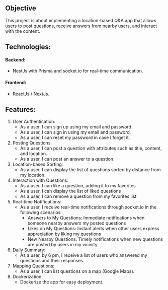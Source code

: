 <h2>Objective</h2>
This project is about implementing a location-based Q&A app that allows users to post questions, receive answers from nearby users, and interact with the content.
<h2>Technologies:</h2>
<h4>Backend:</h4> <ul><li>NestJs with Prisma and socket.io for real-time communication.</li></ul>
<h4>Frontend:</h4> <ul><li>ReactJs / NextJs.</li></ul>
<h2>Features:</h2>
<ol>
<li>
User Authentication:
<ul>
<li>As a user, I can sign up using my email and password.</li>
<li>As a user, I can sign in using my email and password.</li>
<li>As a user, I can reset my password in case I forget it.</li>
</ul>
</li>

<li>
Posting Questions:
<ul>
<li>As a user, I can post a question with attributes such as title, content, and location.</li>
<li>As a user, I can post an answer to a question.</li>
</ul>
</li>
  
<li>
Location-based Sorting:
<ul>
<li>As a user, I can display the list of questions sorted by distance from my location.</li>
</ul>
</li>

<li>
Interaction with Questions:
<ul>
<li>As a user, I can like a question, adding it to my favorites</li>
<li>As a user, I can display the list of liked questions</li>
<li>As a user, I can remove a question from my favorites list</li>
</ul>
</li>

<li>
Real-time Notifications:
<ul>
<li>As a user, I receive real-time notifications through socket.io in the following scenarios:
<ul>
<li>Answers to My Questions: Immediate notifications when someone nearby answers my posted questions</li>
<li>Likes on My Questions: Instant alerts when other users express appreciation by liking my questions</li>
<li>New Nearby Questions: Timely notifications when new questions are posted by users in my vicinity</li>
</ul>
</li>
</ul>
</li>

<li>
Daily Summary:
<ul>
<li>As a user, by 6 pm, I receive a list of users who answered my questions and their responses.</li>
</ul>
</li>

<li>
Mapping Questions:
<ul>
<li>As a user, I can list questions on a map (Google Maps).</li>
</ul>
</li>

<li>
Dockerization:
<ul>
<li>Dockerize the app for easy deployment.</li>
</ul>
</li>
</ol>
